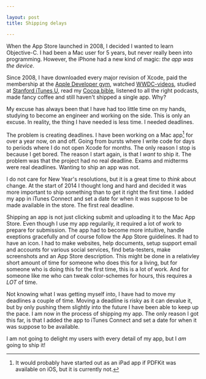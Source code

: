 ```yaml
---

layout: post
title: Shipping delays

---
```


When the App Store launched in 2008, I decided I wanted to learn Objective-C. I had been a Mac user for 5 years, but never really been into programming. However, the iPhone had a new kind of magic: *the app was the device*.

Since 2008, I have downloaded every major revision of Xcode, paid the membership at the [Apple Developer gym](https://developer.apple.com/programs/), watched [WWDC-videos](https://developer.apple.com/videos/), studied at [Stanford iTunes U](http://www.stanford.edu/class/cs193p/cgi-bin/drupal/), read my [Cocoa bible](http://www.bignerdranch.com/book/cocoa_programming_for_mac_os_x_th_edition_), listened to all the right podcasts, made fancy coffee and still haven't shipped a single app. Why?

My excuse has always been that I have had too little time on my hands, studying to become an engineer and working on the side. This is only an excuse. In reality, the thing I have needed is less time. I needed deadlines.

The problem is creating deadlines. I have been working on a Mac app[^1] for over a year now, on and off. Going from bursts where I write code for days to periods where I do not open Xcode for months.  The only reason I stop is because I get bored. The reason I start again, is that I *want* to ship it. The problem was that the project had no real deadline. Exams and midterms were real deadlines. Wanting to ship an app was not. 

I do not care for New Year's resolutions, but it is a great time to *think* about change. At the start of 2014 I thought long and hard and decided it was more important to ship something than to get it right the first time. I added my app in iTunes Connect and set a date for when it was suppose to be made available in the store. The first real deadline.

Shipping an app is not just clicking submit and uploading it to the Mac App Store. Even though I use my app regularily, it required a lot of work to prepare for submission. The app had to become more intuitive, handle exeptions gracefully and of course follow the App Store guidelines. It had to have an icon. I had to make websites, help documents, setup support email and accounts for various social services, find beta-testers, make screenshots and an App Store description. This might be done in a relativley short amount of time for someone who does this for a living, but for someone who is doing this for the first time, this is a lot of work. And for someone like me who can tweak color-schemes for hours, this requires a *LOT* of time.

Not knowing what I was getting myself into, I have had to move my deadlines a couple of time. Moving a deadline is risky as it can devalue it, but by only pushing them slightly into the future I have been able to keep up the pace. I am now in the process of shipping my app. The only reason I got this far, is that I added the app to iTunes Connect and set a date for when it was suppose to be available. 

I am not going to delight my users with every detail of my app, but I *am* going to ship it!


[^1]: It would probably have started out as an iPad app if PDFKit was available on iOS, but it is currently not. 